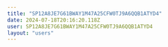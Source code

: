 ```yaml
---
title: "SP12A8JE7G61BWAY1M47A25CFW0TJ9A6QQB1ATYD4"
date: 2024-07-18T20:16:20.118Z
user: SP12A8JE7G61BWAY1M47A25CFW0TJ9A6QQB1ATYD4
layout: "users"
---
```

    